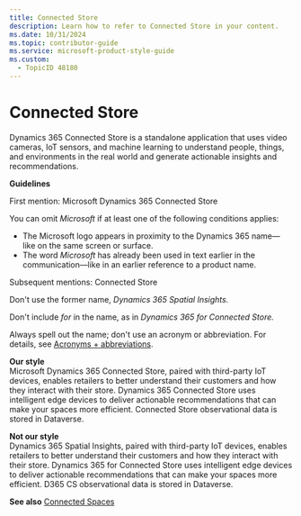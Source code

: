 ```yaml
---
title: Connected Store
description: Learn how to refer to Connected Store in your content.
ms.date: 10/31/2024
ms.topic: contributor-guide
ms.service: microsoft-product-style-guide
ms.custom:
  - TopicID 48180
---
```



# Connected Store

Dynamics 365 Connected Store is a standalone application that uses video cameras, IoT sensors, and machine learning to understand people, things, and environments in the real world and generate actionable insights and recommendations.

**Guidelines**

First mention: Microsoft Dynamics 365 Connected Store

You can omit *Microsoft* if at least one of the following conditions applies: 

- The Microsoft logo appears in proximity to the Dynamics 365 name—like on the same screen or surface.  
- The word *Microsoft* has already been used in text earlier in the communication—like in an earlier reference to a product name. 

Subsequent mentions: Connected Store 

Don't use the former name, *Dynamics 365 Spatial Insights.*

Don't include *for* in the name, as in *Dynamics 365 for Connected Store.*

Always spell out the name; don't use an acronym or abbreviation. For details, see [Acronyms + abbreviations](~\acronyms-and-abbreviations.md).

**Our style**  
Microsoft Dynamics 365 Connected Store, paired with third-party IoT devices, enables retailers to better understand their customers and how they interact with their store. Dynamics 365 Connected Store uses intelligent edge devices to deliver actionable recommendations that can make your spaces more efficient. Connected Store observational data is stored in Dataverse.

**Not our style**  
Dynamics 365 Spatial Insights, paired with third-party IoT devices, enables retailers to better understand their customers and how they interact with their store. Dynamics 365 for Connected Store uses intelligent edge devices to deliver actionable recommendations that can make your spaces more efficient. D365 CS observational data is stored in Dataverse.

**See also** [Connected Spaces](~\a_z_names_terms\c\connected-spaces.md)


